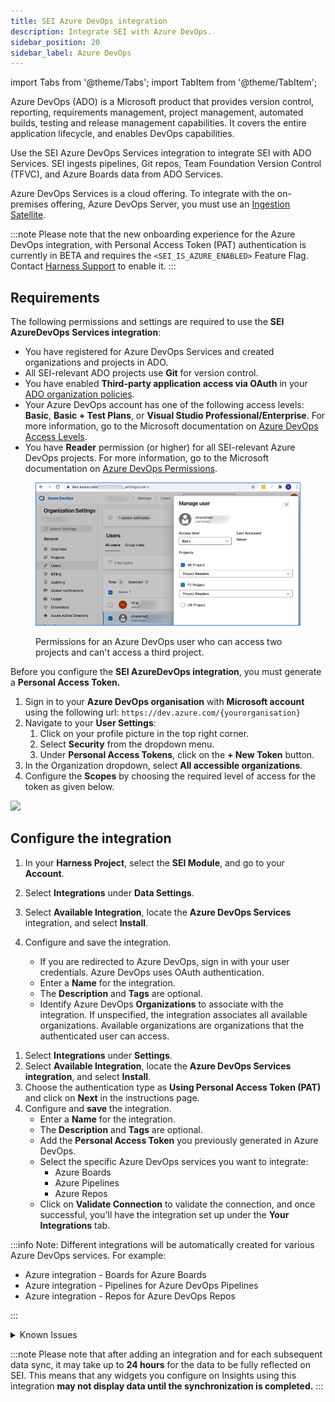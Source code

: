 ```yaml
---
title: SEI Azure DevOps integration
description: Integrate SEI with Azure DevOps.
sidebar_position: 20
sidebar_label: Azure DevOps
---
```

import Tabs from '@theme/Tabs';
import TabItem from '@theme/TabItem';

Azure DevOps (ADO) is a Microsoft product that provides version control, reporting, requirements management, project management, automated builds, testing and release management capabilities. It covers the entire application lifecycle, and enables DevOps capabilities.

Use the SEI Azure DevOps Services integration to integrate SEI with ADO Services. SEI ingests pipelines, Git repos, Team Foundation Version Control (TFVC), and Azure Boards data from ADO Services.

Azure DevOps Services is a cloud offering. To integrate with the on-premises offering, Azure DevOps Server, you must use an [Ingestion Satellite](/docs/software-engineering-insights/sei-ingestion-satellite/satellite-overview).

:::note
Please note that the new onboarding experience for the Azure DevOps integration, with Personal Access Token (PAT) authentication is currently in BETA and requires the `<SEI_IS_AZURE_ENABLED>` Feature Flag. Contact [Harness Support](mailto:support@harness.io) to enable it.
:::

## Requirements

The following permissions and settings are required to use the **SEI AzureDevOps Services integration**:

<Tabs>
   <TabItem value = "OAuth" label = "OAuth" default>

* You have registered for Azure DevOps Services and created organizations and projects in ADO.
* All SEI-relevant ADO projects use **Git** for version control.
* You have enabled **Third-party application access via OAuth** in your [ADO organization policies](https://learn.microsoft.com/en-us/azure/devops/organizations/accounts/change-application-access-policies?view=azure-devops).
* Your Azure DevOps account has one of the following access levels: **Basic**, **Basic + Test Plans**, or **Visual Studio Professional/Enterprise**. For more information, go to the Microsoft documentation on [Azure DevOps Access Levels](https://docs.microsoft.com/en-us/azure/devops/organizations/security/access-levels?view=azure-devops#supported-access-levels).
* You have **Reader** permission (or higher) for all SEI-relevant Azure DevOps projects. For more information, go to the Microsoft documentation on [Azure DevOps Permissions](https://docs.microsoft.com/en-us/azure/devops/organizations/security/permissions-access?view=azure-devops).

<figure>

![](../static/azure-devops-user-permissions.png)

<figcaption>Permissions for an Azure DevOps user who can access two projects and can't access a third project.</figcaption>
</figure>

</TabItem>

<TabItem value = "PAT" label = "Personal Access Token">

Before you configure the **SEI AzureDevOps integration**, you must generate a **Personal Access Token.**

1. Sign in to your **Azure DevOps organisation** with **Microsoft account** using the following url: `https://dev.azure.com/{yourorganisation}`
2. Navigate to your **User Settings**:
   1. Click on your profile picture in the top right corner.
   2. Select **Security** from the dropdown menu.
   3. Under **Personal Access Tokens**, click on the **+ New Token** button.
3. In the Organization dropdown, select **All accessible organizations**.
4. Configure the **Scopes** by choosing the required level of access for the token as given below.

![](../static/ado-pat-permissions.avif)

</TabItem>
</Tabs>

## Configure the integration

<Tabs>
   <TabItem value = "OAuth" label = "OAuth" default>

1. In your **Harness Project**, select the **SEI Module**, and go to your **Account**.
2. Select **Integrations** under **Data Settings**.
3. Select **Available Integration**, locate the **Azure DevOps Services** integration, and select **Install**.
4. Configure and save the integration.

   * If you are redirected to Azure DevOps, sign in with your user credentials. Azure DevOps uses OAuth authentication.
   * Enter a **Name** for the integration.
   * The **Description** and **Tags** are optional.
   * Identify Azure DevOps **Organizations** to associate with the integration. If unspecified, the integration associates all available organizations. Available organizations are organizations that the authenticated user can access.

</TabItem>
   <TabItem value = "PAT" label = "Personal Access Token">

1. Select **Integrations** under **Settings**.
2. Select **Available Integration**, locate the **Azure DevOps Services integration**, and select **Install**.
3. Choose the authentication type as **Using Personal Access Token (PAT)** and click on **Next** in the instructions page.
4. Configure and **save** the integration.
   * Enter a **Name** for the integration.
   * The **Description** and **Tags** are optional.
   * Add the **Personal Access Token** you previously generated in Azure DevOps.
   * Select the specific Azure DevOps services you want to integrate:
     * Azure Boards
     * Azure Pipelines
     * Azure Repos
   * Click on **Validate Connection** to validate the connection, and once successful, you'll have the integration set up under the **Your Integrations** tab.

:::info
Note: Different integrations will be automatically created for various Azure DevOps services. For example:

* Azure integration - Boards for Azure Boards
* Azure integration - Pipelines for Azure DevOps Pipelines
* Azure integration - Repos for Azure DevOps Repos

:::
</TabItem>
</Tabs>

<details>

<summary>Known Issues</summary>

**Limitations in the AzureDevops integration**

1. Data for the following widgets (duration metrics) is not available:
   * CICD Job Duration Report
   * CICD Job Duration Single Stat
   * CICD Job Duration Trend Report
   * CICD Pipeline Jobs Duration Report
   * CICD Pipeline Jobs Duration Trend Report
2. The integration does not accurately reflect the pipeline stage status.
3. Lead time widgets are not supported on this integration

</details>

:::note
Please note that after adding an integration and for each subsequent data sync, it may take up to **24 hours** for the data to be fully reflected on SEI. This means that any widgets you configure on Insights using this integration **may not display data until the synchronization is completed.**
:::